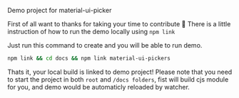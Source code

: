 Demo project for material-ui-picker

First of all want to thanks for taking your time to contribute 🎉
There is a little instruction of how to run the demo locally using `npm link`

Just run this command to create and you will be able to run demo.

```sh
npm link && cd docs && npm link material-ui-pickers
```

Thats it, your local build is linked to demo project!
Please note that you need to start the project in both `root` and `/docs folders`, fist will build cjs module for you, and demo would be automaticly reloaded by watcher.
